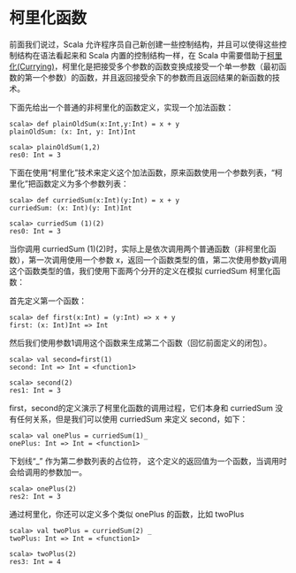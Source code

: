 # 柯里化函数 #
前面我们说过，Scala 允许程序员自己新创建一些控制结构，并且可以使得这些控制结构在语法看起来和 Scala 内置的控制结构一样，在 Scala 中需要借助于[柯里化(Currying)](https://www.wikipedia.org/search-redirect.php?family=wikipedia&search=%E6%9F%AF%E9%87%8C%E5%8C%96%28Currying%29&language=zh&go=++%E2%86%92++&go=Go)，柯里化是把接受多个参数的函数变换成接受一个单一参数（最初函数的第一个参数）的函数，并且返回接受余下的参数而且返回结果的新函数的技术。

下面先给出一个普通的非柯里化的函数定义，实现一个加法函数：

```
scala> def plainOldSum(x:Int,y:Int) = x + y
plainOldSum: (x: Int, y: Int)Int
```

```
scala> plainOldSum(1,2)
res0: Int = 3
```

下面在使用“柯里化”技术来定义这个加法函数，原来函数使用一个参数列表，“柯里化”把函数定义为多个参数列表：

```
scala> def curriedSum(x:Int)(y:Int) = x + y
curriedSum: (x: Int)(y: Int)Int
```

```
scala> curriedSum (1)(2)
res0: Int = 3
```


当你调用 curriedSum (1)(2)时，实际上是依次调用两个普通函数（非柯里化函数），第一次调用使用一个参数 x，返回一个函数类型的值，第二次使用参数y调用这个函数类型的值，我们使用下面两个分开的定义在模拟 curriedSum 柯里化函数：

首先定义第一个函数：

```
scala> def first(x:Int) = (y:Int) => x + y
first: (x: Int)Int => Int
```

然后我们使用参数1调用这个函数来生成第二个函数（回忆前面定义的闭包）。

``` 
scala> val second=first(1)
second: Int => Int = <function1>
```

```
scala> second(2)
res1: Int = 3
```

first，second的定义演示了柯里化函数的调用过程，它们本身和 curriedSum 没有任何关系，但是我们可以使用 curriedSum 来定义 second，如下：

```
scala> val onePlus = curriedSum(1)_
onePlus: Int => Int = <function1>
```


下划线“_” 作为第二参数列表的占位符， 这个定义的返回值为一个函数，当调用时会给调用的参数加一。

```
scala> onePlus(2)
res2: Int = 3
```

通过柯里化，你还可以定义多个类似 onePlus 的函数，比如 twoPlus

```
scala> val twoPlus = curriedSum(2) _
twoPlus: Int => Int = <function1>
```

```
scala> twoPlus(2)
res3: Int = 4
```

